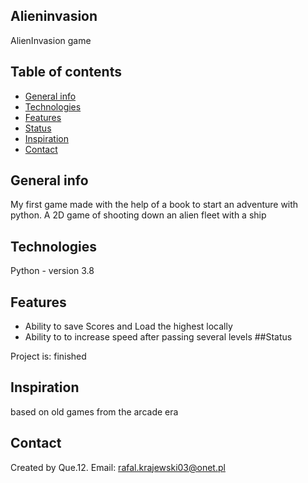 ## Alieninvasion

AlienInvasion game 

## Table of contents
* [General info](#general-info)
* [Technologies](#technologies)
* [Features](#features)
* [Status](#status)
* [Inspiration](#inspiration)
* [Contact](#contact)

## General info

My first game made with the help of a book to start an adventure with python. A 2D game of shooting down an alien fleet with a ship

## Technologies

 Python - version 3.8

## Features

* Ability to save Scores and Load the highest locally 
* Ability to to increase speed after passing several levels
##Status

Project is: finished

## Inspiration
based on old  games from the arcade era

## Contact
Created by Que.12. Email: rafal.krajewski03@onet.pl